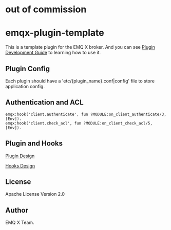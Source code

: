 
out of commission
====================


emqx-plugin-template
====================

This is a template plugin for the EMQ X broker. And you can see [Plugin Development Guide](https://docs.emqx.io/broker/v3.0/en/plugins.html#plugin-development-template) to learning how to use it.

Plugin Config
-------------

Each plugin should have a 'etc/{plugin_name}.conf|config' file to store application config.

Authentication and ACL
----------------------

```
emqx:hook('client.authenticate', fun ?MODULE:on_client_authenticate/3, [Env]).
emqx:hook('client.check_acl', fun ?MODULE:on_client_check_acl/5, [Env]).
```

Plugin and Hooks
-----------------

[Plugin Design](https://docs.emqx.io/broker/v3.0/en/design.html#plugin-design)

[Hooks Design](https://docs.emqx.io/broker/v3.0/en/design.html#hooks-design)

License
-------

Apache License Version 2.0

Author
------

EMQ X Team.
